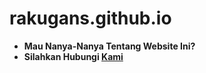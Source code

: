 # rakugans.github.io

* <b>Mau Nanya-Nanya Tentang Website Ini?</b>
* <b> Silahkan Hubungi <a href="https://raku-api.herokuapp.com" alt="Web">Kami</a></b>
